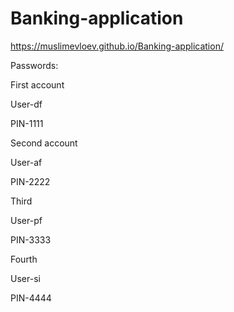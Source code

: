 # Banking-application
https://muslimevloev.github.io/Banking-application/


Passwords:

First account

User-df

PIN-1111



Second account

User-af

PIN-2222



Third

User-pf

PIN-3333



Fourth

User-si

PIN-4444

